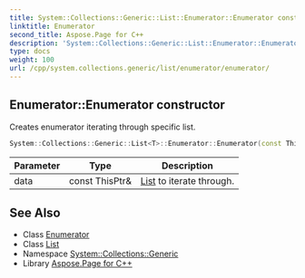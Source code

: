 ```yaml
---
title: System::Collections::Generic::List::Enumerator::Enumerator constructor
linktitle: Enumerator
second_title: Aspose.Page for C++
description: 'System::Collections::Generic::List::Enumerator::Enumerator constructor. Creates enumerator iterating through specific list in C++.'
type: docs
weight: 100
url: /cpp/system.collections.generic/list/enumerator/enumerator/
---
```

## Enumerator::Enumerator constructor


Creates enumerator iterating through specific list.

```cpp
System::Collections::Generic::List<T>::Enumerator::Enumerator(const ThisPtr &data)
```


| Parameter | Type | Description |
| --- | --- | --- |
| data | const ThisPtr\& | [List](../../) to iterate through. |

## See Also

* Class [Enumerator](../)
* Class [List](../../)
* Namespace [System::Collections::Generic](../../../)
* Library [Aspose.Page for C++](../../../../)
